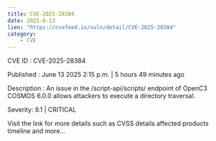 ```yaml
---
title: CVE-2025-28384
date: 2025-6-13
lien: "https://cvefeed.io/vuln/detail/CVE-2025-28384"
category:
    - CVE
---
```


CVE ID : CVE-2025-28384

Published :  June 13
2025
2:15 p.m. | 5 hours
49 minutes ago

Description : An issue in the /script-api/scripts/ endpoint of OpenC3 COSMOS 6.0.0 allows attackers to execute a directory traversal.

Severity: 9.1 | CRITICAL

Visit the link for more details
such as CVSS details
affected products
timeline
and more...
